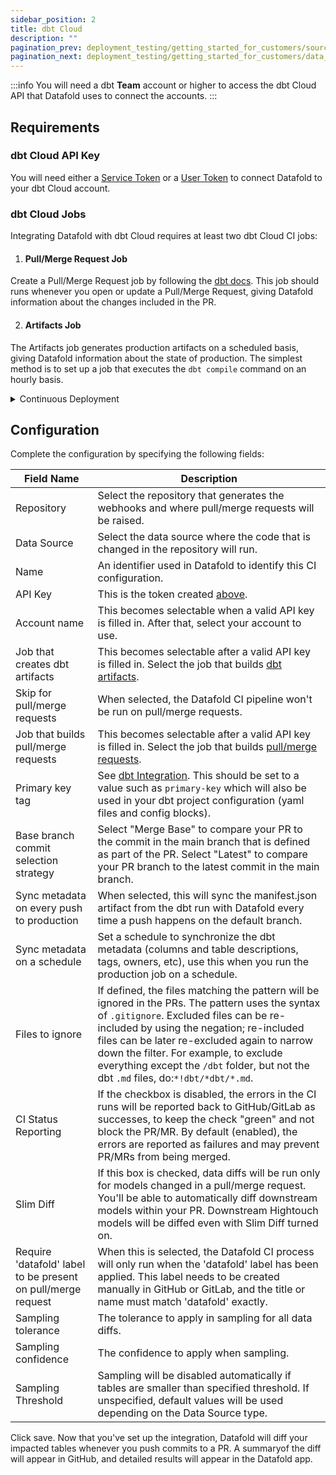 ```yaml
---
sidebar_position: 2
title: dbt Cloud
description: ""
pagination_prev: deployment_testing/getting_started_for_customers/source_control
pagination_next: deployment_testing/getting_started_for_customers/data_apps
---
```

:::info
You will need a dbt **Team** account or higher to access the dbt Cloud API that Datafold uses to connect the accounts.
:::

<!-- ### Connect your accounts using a token
- You will need either a [Service Token](https://docs.getdbt.com/docs/dbt-cloud-apis/service-tokens) or a [User Token](https://docs.getdbt.com/docs/dbt-cloud-apis/user-tokens):
    - **Service Token (Recommended):** 
        - Navigate to **Account Settings &rarr; Service Tokens &rarr; + New Token** <br/><br/>
            ![](/img/dbt_cloud_add_service_token.png) <br/><br/>
            
            - Add a Token Name
            - Add a Permission Set <br/><br/>
                ![](/img/dbt_cloud_add_service_token_permission.png) <br/><br/>
                - Permission Set: Member
                - Project: All Projects, or check only the projects to use with Datafold
                - Save <br/><br/>
                ![](/img/dbt_cloud_service_token.png) <br/><br/>
    - **User Token:**
        - Navigate to **Your Profile &rarr; API Access**
            - Copy -->

## Requirements

### dbt Cloud API Key
You will need either a [Service Token](https://docs.getdbt.com/docs/dbt-cloud-apis/service-tokens) or a [User Token](https://docs.getdbt.com/docs/dbt-cloud-apis/user-tokens) to connect Datafold to your dbt Cloud account.

### dbt Cloud Jobs
Integrating Datafold with dbt Cloud requires at least two dbt Cloud CI jobs:
1. #### Pull/Merge Request Job
Create a Pull/Merge Request job by following the [dbt docs](https://docs.getdbt.com/docs/deploy/cloud-ci-job#configure-ci-for-a-job). This job should runs whenever you open or update a Pull/Merge Request, giving Datafold information about the changes included in the PR.

2. #### Artifacts Job
The Artifacts job generates production artifacts on a scheduled basis, giving Datafold information about the state of production. The simplest method is to set up a job that executes the `dbt compile` command on an hourly basis. 

<details>
    <summary>Continuous Deployment</summary>
    If you are interested in continuous deployment, you can use a <a href="/guides/cd#merge-trigger-production-job">Merge Trigger Production Job</a> instead of the Artifacts Job listed above.
</details>

## Configuration

Complete the configuration by specifying the following fields:

| Field Name      | Description |
| ----------- | ----------- |
| Repository | Select the repository that generates the webhooks and where pull/merge requests will be raised. |
| Data Source | Select the data source where the code that is changed in the repository will run.|
| Name | An identifier used in Datafold to identify this CI configuration. |
| API Key | This is the token created [above](dbt_cloud#dbt-cloud-api-key). |
| Account name  | This becomes selectable when a valid API key is filled in. After that, select your account to use. |
| Job that creates dbt artifacts | This becomes selectable after a valid API key is filled in. Select the job that builds [dbt artifacts](dbt_cloud#artifacts-job). |
| Skip for pull/merge requests | When selected, the Datafold CI pipeline won't be run on pull/merge requests. |
| Job that builds pull/merge requests  | This becomes selectable after a valid API key is filled in. Select the job that builds [pull/merge requests](dbt_cloud#pullmerge-request-job). |
| Primary key tag | See [dbt Integration](/guides/dbt_advanced_configs#tag-primary-keys). This should be set to a value such as `primary-key` which will also be used in your dbt project configuration (yaml files and config blocks). |
| Base branch commit selection strategy | Select "Merge Base" to compare your PR to the commit in the main branch that is defined as part of the PR. Select "Latest" to compare your PR branch to the latest commit in the main branch.  |
| Sync metadata on every push to production | When selected, this will sync the manifest.json artifact from the dbt run with Datafold every time a push happens on the default branch.|
| Sync metadata on a schedule | Set a schedule to synchronize the dbt metadata (columns and table descriptions, tags, owners, etc), use this when you run the production job on a schedule. |
| Files to ignore | If defined, the files matching the pattern will be ignored in the PRs. The pattern uses the syntax of `.gitignore`. Excluded files can be re-included by using the negation; re-included files can be later re-excluded again to narrow down the filter. For example, to exclude everything except the `/dbt` folder, but not the dbt `.md` files, do:`*!dbt/*dbt/*.md`.|
| CI Status Reporting | If the checkbox is disabled, the errors in the CI runs will be reported back to GitHub/GitLab as successes, to keep the check "green" and not block the PR/MR. By default (enabled), the errors are reported as failures and may prevent PR/MRs from being merged. |
| Slim Diff | If this box is checked, data diffs will be run only for models changed in a pull/merge request. You'll be able to automatically diff downstream models within your PR. Downstream Hightouch models will be diffed even with Slim Diff turned on. |
| Require 'datafold' label to be present on pull/merge request | When this is selected, the Datafold CI process will only run when the 'datafold' label has been applied. This label needs to be created manually in GitHub or GitLab, and the title or name must match 'datafold' exactly. |
| Sampling tolerance | The tolerance to apply in sampling for all data diffs. |
| Sampling confidence | The confidence to apply when sampling. |
| Sampling Threshold | Sampling will be disabled automatically if tables are smaller than specified threshold. If unspecified, default values will be used depending on the Data Source type. |

Click save. Now that you've set up the integration, Datafold will diff your impacted tables whenever you push commits to a PR. A summaryof the diff will appear in GitHub, and detailed results will appear in the Datafold app.
